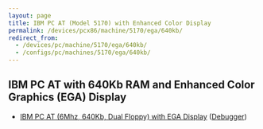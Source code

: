 ```yaml
---
layout: page
title: IBM PC AT (Model 5170) with Enhanced Color Display
permalink: /devices/pcx86/machine/5170/ega/640kb/
redirect_from:
  - /devices/pc/machine/5170/ega/640kb/
  - /configs/pc/machines/5170/ega/640kb/
---
```


IBM PC AT with 640Kb RAM and Enhanced Color Graphics (EGA) Display
---

* [IBM PC AT (6Mhz, 640Kb, Dual Floppy) with EGA Display](/devices/pcx86/machine/5170/ega/640kb/rev1/) ([Debugger](/devices/pcx86/machine/5170/ega/640kb/rev1/debugger/))
